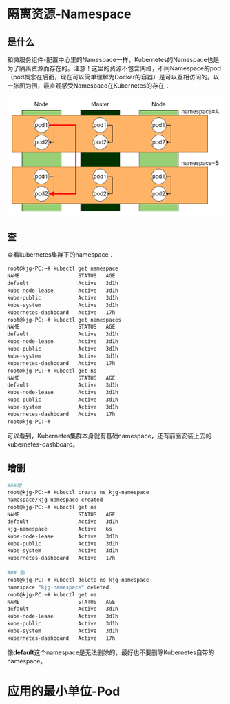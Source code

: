 # 隔离资源-Namespace

## 是什么

和微服务组件-配置中心里的Namespace一样，Kubernetes的Namespace也是为了隔离资源而存在的。注意！这里的资源不包含网络，不同Namespace的pod（pod概念在后面，现在可以简单理解为Docker的容器）是可以互相访问的。以一张图为例，最直观感受Namespace在Kubernetes的存在：

![01](03-Kubernetes的进阶概念.assets/01.png)

## 查

查看kubernetes集群下的namespace：

```bash
root@kjg-PC:~# kubectl get namespace
NAME                   STATUS   AGE
default                Active   3d1h
kube-node-lease        Active   3d1h
kube-public            Active   3d1h
kube-system            Active   3d1h
kubernetes-dashboard   Active   17h
root@kjg-PC:~# kubectl get namespaces
NAME                   STATUS   AGE
default                Active   3d1h
kube-node-lease        Active   3d1h
kube-public            Active   3d1h
kube-system            Active   3d1h
kubernetes-dashboard   Active   17h
root@kjg-PC:~# kubectl get ns
NAME                   STATUS   AGE
default                Active   3d1h
kube-node-lease        Active   3d1h
kube-public            Active   3d1h
kube-system            Active   3d1h
kubernetes-dashboard   Active   17h
root@kjg-PC:~# 
```

可以看到，Kubernetes集群本身就有基础namespace，还有前面安装上去的kubernetes-dashboard。

## 增删

```bash
###增
root@kjg-PC:~# kubectl create ns kjg-namespace
namespace/kjg-namespace created
root@kjg-PC:~# kubectl get ns
NAME                   STATUS   AGE
default                Active   3d1h
kjg-namespace          Active   6s
kube-node-lease        Active   3d1h
kube-public            Active   3d1h
kube-system            Active   3d1h
kubernetes-dashboard   Active   17h

### 删
root@kjg-PC:~# kubectl delete ns kjg-namespace
namespace "kjg-namespace" deleted
root@kjg-PC:~# kubectl get ns
NAME                   STATUS   AGE
default                Active   3d1h
kube-node-lease        Active   3d1h
kube-public            Active   3d1h
kube-system            Active   3d1h
kubernetes-dashboard   Active   17h
```

像**default**这个namespace是无法删除的，最好也不要删除Kubernetes自带的namespace。

# 应用的最小单位-Pod


